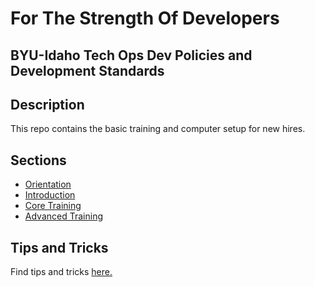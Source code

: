 # For The Strength Of Developers
## BYU-Idaho Tech Ops Dev Policies and Development Standards

## Description 
This repo contains the basic training and computer setup for new hires.

## Sections

- [Orientation](./Orientation)
- [Introduction](./Introduction)
- [Core Training](./Core)
- [Advanced Training](./Advanced)

## Tips and Tricks
Find tips and tricks [here.](/Resources/tipstricks.md)